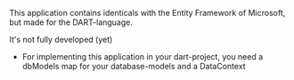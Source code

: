 
This application contains identicals with the Entity Framework of Microsoft, but made for the DART-language. 

It's not fully developed (yet)

- For implementing this application in your dart-project, you need a dbModels map for your database-models and a DataContext
